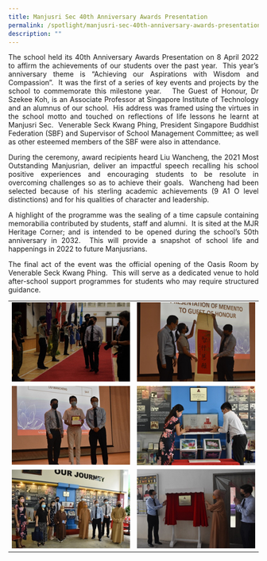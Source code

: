 ```yaml
---
title: Manjusri Sec 40th Anniversary Awards Presentation
permalink: /spotlight/manjusri-sec-40th-anniversary-awards-presentation/
description: ""
---
```

<p style="text-align: justify;">The school held its 40th Anniversary Awards Presentation on 8 April 2022 to affirm the achievements of our students over the past year.  This year’s anniversary theme is “Achieving our Aspirations with Wisdom and Compassion”.  It was the first of a series of key events and projects by the school to commemorate this milestone year.   The Guest of Honour, Dr Szekee Koh, is an Associate Professor at Singapore Institute of Technology and an alumnus of our school.  His address was framed using the virtues in the school motto and touched on reflections of life lessons he learnt at Manjusri Sec.  Venerable Seck Kwang Phing, President Singapore Buddhist Federation (SBF) and Supervisor of School Management Committee; as well as other esteemed members of the SBF were also in attendance.</p>

<p style="text-align: justify;">During the ceremony, award recipients heard Liu Wancheng, the 2021 Most Outstanding Manjusrian, deliver an impactful speech recalling his school positive experiences and encouraging students to be resolute in overcoming challenges so as to achieve their goals.  Wancheng had been selected because of his sterling academic achievements (9 A1 O level distinctions) and for his qualities of character and leadership.</p>


<p style="text-align: justify;">A highlight of the programme was the sealing of a time capsule containing memorabilia contributed by students, staff and alumni.  It is sited at the MJR Heritage Corner; and is intended to be opened during the school’s 50th anniversary in 2032.  This will provide a snapshot of school life and happenings in 2022 to future Manjusrians.</p>


<p style="text-align: justify;">The final act of the event was the official opening of the Oasis Room by Venerable Seck Kwang Phing.  This will serve as a dedicated venue to hold after-school support programmes for students who may require structured guidance.</p>

|   |   |
|:---:|:---:|
| ![](/images/Spotlight/40th%20anniversary/ani40a.jpg)  |  ![](/images/Spotlight/40th%20anniversary/ani40b.jpg)    |
|  ![](/images/Spotlight/40th%20anniversary/ani40c.jpg)    | ![](/images/Spotlight/40th%20anniversary/ani40d.jpg)     |
|  ![](/images/Spotlight/40th%20anniversary/ani40e.jpg)    |   ![](/images/Spotlight/40th%20anniversary/ani40f.jpg)   |